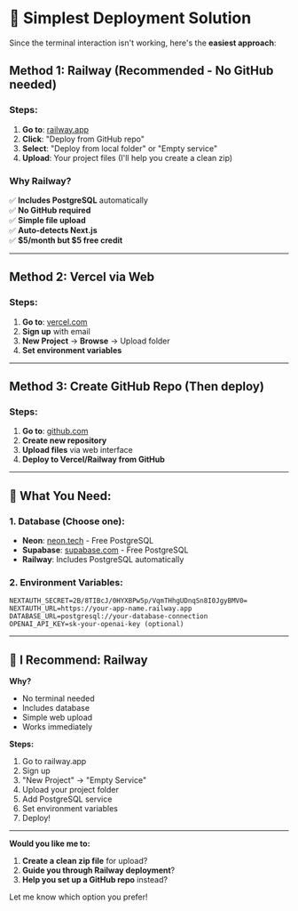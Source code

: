 # 🚀 **Simplest Deployment Solution**

Since the terminal interaction isn't working, here's the **easiest approach**:

## **Method 1: Railway (Recommended - No GitHub needed)**

### **Steps:**
1. **Go to**: [railway.app](https://railway.app)
2. **Click**: "Deploy from GitHub repo"
3. **Select**: "Deploy from local folder" or "Empty service"
4. **Upload**: Your project files (I'll help you create a clean zip)

### **Why Railway?**
✅ **Includes PostgreSQL** automatically  
✅ **No GitHub required**  
✅ **Simple file upload**  
✅ **Auto-detects Next.js**  
✅ **$5/month but $5 free credit**  

---

## **Method 2: Vercel via Web**

### **Steps:**
1. **Go to**: [vercel.com](https://vercel.com)
2. **Sign up** with email
3. **New Project** → **Browse** → Upload folder
4. **Set environment variables**

---

## **Method 3: Create GitHub Repo (Then deploy)**

### **Steps:**
1. **Go to**: [github.com](https://github.com)
2. **Create new repository** 
3. **Upload files** via web interface
4. **Deploy to Vercel/Railway from GitHub**

---

## **🎯 What You Need:**

### **1. Database (Choose one):**
- **Neon**: [neon.tech](https://neon.tech) - Free PostgreSQL
- **Supabase**: [supabase.com](https://supabase.com) - Free PostgreSQL  
- **Railway**: Includes PostgreSQL automatically

### **2. Environment Variables:**
```env
NEXTAUTH_SECRET=2B/8TIBcJ/0HYXBPw5p/VqmTHhgUDnqSn8I0JgyBMV0=
NEXTAUTH_URL=https://your-app-name.railway.app
DATABASE_URL=postgresql://your-database-connection
OPENAI_API_KEY=sk-your-openai-key (optional)
```

---

## **🚀 I Recommend: Railway**

**Why?** 
- No terminal needed
- Includes database
- Simple web upload
- Works immediately

**Steps:**
1. Go to railway.app
2. Sign up
3. "New Project" → "Empty Service"
4. Upload your project folder
5. Add PostgreSQL service
6. Set environment variables
7. Deploy!

---

**Would you like me to:**
1. **Create a clean zip file** for upload?
2. **Guide you through Railway deployment**?
3. **Help you set up a GitHub repo** instead?

Let me know which option you prefer!